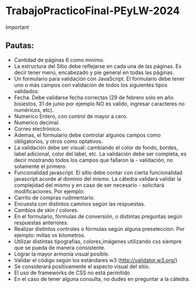 # TrabajoPracticoFinal-PEyLW-2024

> [!IMPORTANT]

## Pautas:

- Cantidad de páginas 6 como mínimo.
- La estructura del Sitio debe reflejarse en cada una de las páginas. Es decir tener menú, encabezado y pie general en todas las páginas.
- Un formulario para validación con JavaScript. El formulario debe tener uno o más campos con validación de todos los siguientes tipos validados:
- Fecha. Debe validarse fecha correctas (29 de febrero solo en año bisiestos, 31 de junio por ejemplo NO es valido, ingresar caracteres no numéricos, etc).
- Numerico Entero, con control de mayor a cero.
- Numerico decimal.
- Correo electrónico.
- Ademas, el formulario debe controlar algunos campos como obligatorios, y otros como optativos.
- La validación debe ser visual: cambiando el color de fondo, bordes, label adicional, color del label, etc. La validación debe ser completa, es decir mostrando todos los campos que fallaron la - validación, no solamente el primero.
- Funcionalidad javascript. El sitio debe contar con cierta funcionalidad javascript acorde al dominio del mismo. La cátedra validará validar la complejidad del mismo y en caso de ser necesario - solicitará modificaciones. Por ejemplo:
- Carrito de compras rudimentario.
- Encuesta con distintos caminos según las respuestas.
- Cambios de skin / colores.
- En el formulario, fórmulas de conversión, o distintas preguntas según respuestas anteriores.
- Realizar distintos controles o fórmulas según alguna preseleccion. Por ejemplo: millas vs kilometros.
- Utilizar distintas tipografías, colores,imágenes utilizando css siempre que se pueda de manera consistente.
- Lograr la mayor armonía visual posible.
- Validar el código según los estándares w3 (http://validator.w3.org/)
- Se considerará positivamente el aspecto visual del sitio.
- El uso de frameworks de CSS no está permitido
- En el caso de tener alguna consulta, no dudes en preguntar a la cátedra.